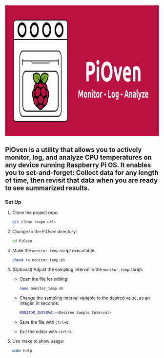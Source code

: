 <p align="center">
    <img src="images/PiOven_Card.png" width=853.33, height=426.67 />
</p>

## PiOven is a utility that allows you to actively monitor, log, and analyze CPU temperatures on any device running Raspberry Pi OS. It enables you to set-and-forget: Collect data for any length of time, then revisit that data when you are ready to see summarized results.

### Set Up
1. Clone the project repo:
    
    ```bash
    git clone <repo-url>
    ```
1. Change to the PiOven directory:
    ```bash
    cd PiOven
    ```
1. Make the `monitor_temp` script executable:
    ```bash
    chmod +x monitor_temp.sh
    ```
1. (Optional) Adjust the sampling interval in the `monitor_temp` script:
    - Open the file for editing:
        
        ```bash
        nano monitor_temp.sh
        ```
    - Change the sampling interval variable to the desired value, as an integer, in seconds:
        ```bash
        MONITOR_INTERVAL=<Desired Sample Interval>
        ```
    - Save the file with `ctrl+O`
    - Exit the editor with `ctrl+X`
1. Use make to show usage:
    ```bash
    make help
    ```

